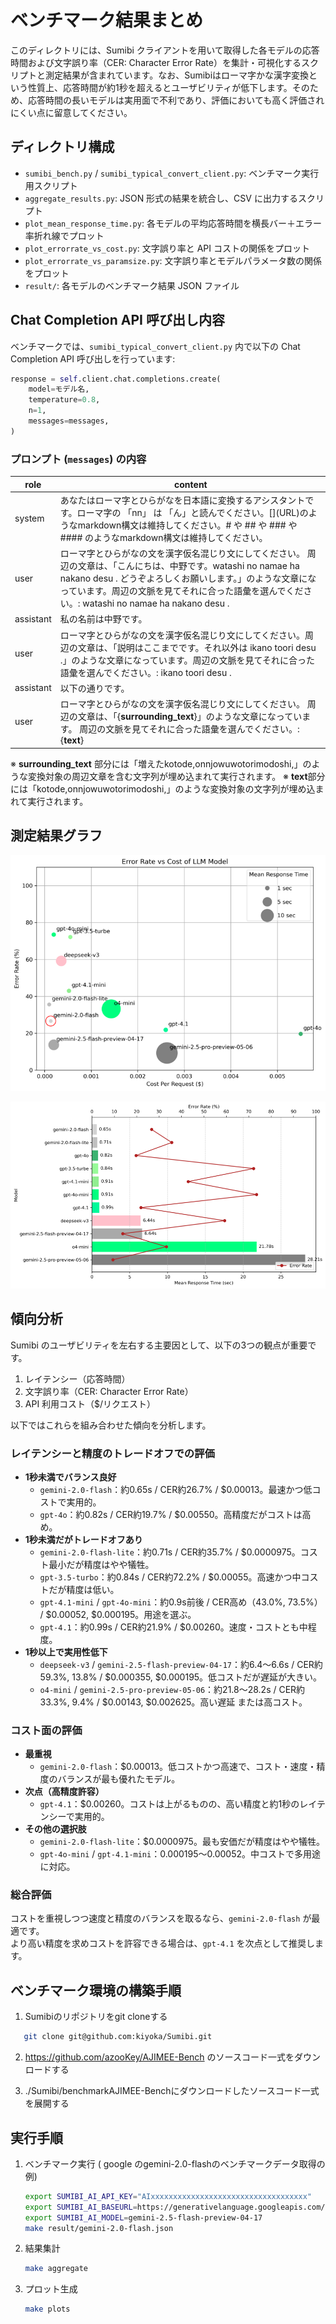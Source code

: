 <!--
benchmark ディレクトリの README
各モデルのベンチマーク結果（平均応答時間・文字誤り率）をまとめ、傾向分析を行った内容を記載しています。
-->
# ベンチマーク結果まとめ

このディレクトリには、Sumibi クライアントを用いて取得した各モデルの応答時間および文字誤り率（CER: Character Error Rate）を集計・可視化するスクリプトと測定結果が含まれています。なお、Sumibiはローマ字かな漢字変換という性質上、応答時間が約1秒を超えるとユーザビリティが低下します。そのため、応答時間の長いモデルは実用面で不利であり、評価においても高く評価されにくい点に留意してください。

## ディレクトリ構成
- `sumibi_bench.py` / `sumibi_typical_convert_client.py`: ベンチマーク実行用スクリプト
- `aggregate_results.py`: JSON 形式の結果を統合し、CSV に出力するスクリプト
- `plot_mean_response_time.py`: 各モデルの平均応答時間を横長バー＋エラー率折れ線でプロット
- `plot_errorrate_vs_cost.py`: 文字誤り率と API コストの関係をプロット
- `plot_errorrate_vs_paramsize.py`: 文字誤り率とモデルパラメータ数の関係をプロット
- `result/`: 各モデルのベンチマーク結果 JSON ファイル

## Chat Completion API 呼び出し内容

ベンチマークでは、`sumibi_typical_convert_client.py` 内で以下の Chat Completion API 呼び出しを行っています:

```python
response = self.client.chat.completions.create(
    model=モデル名,
    temperature=0.8,
    n=1,
    messages=messages,
)
```

### プロンプト (`messages`) の内容

| role      | content |
|-----------|---------|
| system    | あなたはローマ字とひらがなを日本語に変換するアシスタントです。ローマ字の 「nn」 は 「ん」と読んでください。\[\]\(URL\)のようなmarkdown構文は維持してください。\# や \#\# や \#\#\# や \#\#\#\# のようなmarkdown構文は維持してください。  |
| user      | ローマ字とひらがなの文を漢字仮名混じり文にしてください。 周辺の文章は、「こんにちは、中野です。watashi no namae ha nakano desu . どうぞよろしくお願いします。」のような文章になっています。周辺の文脈を見てそれに合った語彙を選んでください。: watashi no namae ha nakano desu . |
| assistant | 私の名前は中野です。 |
| user      | ローマ字とひらがなの文を漢字仮名混じり文にしてください。周辺の文章は、「説明はここまでです。それ以外は ikano toori desu .」のような文章になっています。周辺の文脈を見てそれに合った語彙を選んでください。: ikano toori desu . |
| assistant | 以下の通りです。 |
| user      | ローマ字とひらがなの文を漢字仮名混じり文にしてください。 周辺の文章は、「{**surrounding_text**}」のような文章になっています。 周辺の文脈を見てそれに合った語彙を選んでください。: {**text**} |

※ **surrounding_text** 部分には「増えたkotode,onnjowuwotorimodoshi,」のような変換対象の周辺文章を含む文字列が埋め込まれて実行されます。
※ **text**部分には「kotode,onnjowuwotorimodoshi,」のような変換対象の文字列が埋め込まれて実行されます。

## 測定結果グラフ


![plot1](../images/plot_errorrate_vs_cost_1000x600.png)

![plot2](../images/plot_mean_response_time_1000x600.png)

## 傾向分析
Sumibi のユーザビリティを左右する主要因として、以下の3つの観点が重要です。
1. レイテンシー（応答時間）
2. 文字誤り率（CER: Character Error Rate）
3. API 利用コスト（$/リクエスト）

以下ではこれらを組み合わせた傾向を分析します。

### レイテンシーと精度のトレードオフでの評価
- **1秒未満でバランス良好**  
  - `gemini-2.0-flash`：約0.65s / CER約26.7% / $0.00013。最速かつ低コストで実用的。  
  - `gpt-4o`：約0.82s / CER約19.7% / $0.00550。高精度だがコストは高め。  
- **1秒未満だがトレードオフあり**  
  - `gemini-2.0-flash-lite`：約0.71s / CER約35.7% / $0.0000975。コスト最小だが精度はやや犠牲。  
  - `gpt-3.5-turbo`：約0.84s / CER約72.2% / $0.00055。高速かつ中コストだが精度は低い。  
  - `gpt-4.1-mini` / `gpt-4o-mini`：約0.9s前後 / CER高め（43.0%, 73.5%） / $0.00052, $0.000195。用途を選ぶ。  
  - `gpt-4.1`：約0.99s / CER約21.9% / $0.00260。速度・コストとも中程度。  
- **1秒以上で実用性低下**  
  - `deepseek-v3` / `gemini-2.5-flash-preview-04-17`：約6.4〜6.6s / CER約59.3%, 13.8% / $0.000355, $0.000195。低コストだが遅延が大きい。  
  - `o4-mini` / `gemini-2.5-pro-preview-05-06`：約21.8〜28.2s / CER約33.3%, 9.4% / $0.00143, $0.002625。高い遅延 または高コスト。  

### コスト面の評価
- **最重視**  
  - `gemini-2.0-flash`：$0.00013。低コストかつ高速で、コスト・速度・精度のバランスが最も優れたモデル。  
- **次点（高精度許容）**  
  - `gpt-4.1`：$0.00260。コストは上がるものの、高い精度と約1秒のレイテンシーで実用的。  
- **その他の選択肢**  
  - `gemini-2.0-flash-lite`：$0.0000975。最も安価だが精度はやや犠牲。  
  - `gpt-4o-mini` / `gpt-4.1-mini`：$0.000195〜$0.00052。中コストで多用途に対応。

### 総合評価
コストを重視しつつ速度と精度のバランスを取るなら、`gemini-2.0-flash` が最適です。  
より高い精度を求めコストを許容できる場合は、`gpt-4.1` を次点として推奨します。

## ベンチマーク環境の構築手順

1. Sumibiのリポジトリをgit cloneする

```bash
   git clone git@github.com:kiyoka/Sumibi.git
```
2. https://github.com/azooKey/AJIMEE-Bench のソースコード一式をダウンロードする

3. ./Sumibi/benchmarkAJIMEE-Benchにダウンロードしたソースコード一式を展開する

## 実行手順
1. ベンチマーク実行 ( google のgemini-2.0-flashのベンチマークデータ取得の例)
   ```bash
   export SUMIBI_AI_API_KEY="AIxxxxxxxxxxxxxxxxxxxxxxxxxxxxxxxxxxx"
   export SUMIBI_AI_BASEURL=https://generativelanguage.googleapis.com/v1beta/openai/
   export SUMIBI_AI_MODEL=gemini-2.5-flash-preview-04-17   
   make result/gemini-2.0-flash.json
   ```  

2. 結果集計
   ```bash
   make aggregate 
   ```  
   
3. プロット生成
   ```bash
   make plots
   ```

